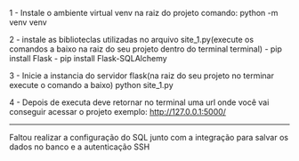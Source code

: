 1 - Instale o ambiente virtual venv na raiz do projeto
  comando:  python -m venv venv 
  
2 - instale as biblioteclas utilizadas no arquivo site_1.py(execute os comandos a baixo na raiz do seu projeto dentro do terminal terminal)
      - pip install Flask
      - pip install Flask-SQLAlchemy
      
3 - Inicie a instancia do servidor flask(na raiz do seu projeto no terminar execute o comando a baixo)
    python site_1.py

4 - Depois de executa deve retornar no terminal uma url onde você vai conseguir acessar o projeto
    exemplo: http://127.0.0.1:5000/
    
-------------------------------------------------------------------------------------------------------------------------------------
Faltou realizar a configuração do SQL junto com a integração para salvar os dados no banco e a autenticação SSH 
